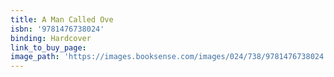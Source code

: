 ```yaml
---
title: A Man Called Ove
isbn: '9781476738024'
binding: Hardcover
link_to_buy_page:
image_path: 'https://images.booksense.com/images/024/738/9781476738024.jpg'
---
```


